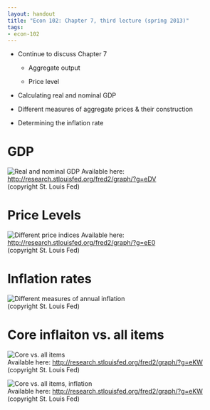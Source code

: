```yaml
---
layout: handout
title: "Econ 102: Chapter 7, third lecture (spring 2013)"
tags:
- econ-102
---
```


* Continue to discuss Chapter 7

  * Aggregate output

  * Price level
* Calculating real and nominal GDP
* Different measures of aggregate prices & their construction
* Determining the inflation rate

# GDP
![Real and nominal GDP](http://research.stlouisfed.org/fredgraph.png?g=eDV)
Available here: <http://research.stlouisfed.org/fred2/graph/?g=eDV>  
(copyright St. Louis Fed)

# Price Levels
![Different price indices](http://research.stlouisfed.org/fredgraph.png?g=eE0)
Available here: <http://research.stlouisfed.org/fred2/graph/?g=eE0>  
(copyright St. Louis Fed)

# Inflation rates
![Different measures of annual inflation](http://research.stlouisfed.org/fredgraph.png?g=eKU)  
(copyright St. Louis Fed)

# Core inflaiton vs. all items
![Core vs. all items](http://research.stlouisfed.org/fredgraph.png?g=eKW)  
Available here: <http://research.stlouisfed.org/fred2/graph/?g=eKW>  
(copyright St. Louis Fed)

![Core vs. all items, inflation](http://research.stlouisfed.org/fredgraph.png?g=eKZ)  
Available here: <http://research.stlouisfed.org/fred2/graph/?g=eKW>  
(copyright St. Louis Fed)
